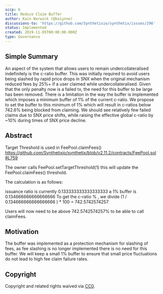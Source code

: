 ```yaml
---
sccp: 6
title: Reduce Claim Buffer
author: Kain Warwick (@kaiynne)
discussions-to: 'https://github.com/Synthetixio/synthetix/issues/296'
status: Implemented
created: 2019-11-05T00:00:00.000Z
type: Governance
---
```


## Simple Summary
<!--"If you can't explain it simply, you don't understand it well enough." Provide a simplified and layman-accessible explanation of the SCCP.-->
An aspect of the system that allows users to remain undercollateralised indefinitely is the c-ratio buffer. This was initially required to avoid users being slashed by rapid price drops in SNX when the original mechanism reduced fees by 25%+ if a user claimed while undercollateralised. Given that the only penalty now is a failed tx, the need for this buffer to be large has been removed. There is a limitation in the way the buffer is implemented which imposes a minimum buffer of 1% of the current c-ratio. We propose to set the buffer to this minimum of 1% which will result in c-ratios below 742.6% being blocked from claiming. We should see relatively few failed claims due to SNX price shifts, while raising the effective global c-ratio by ~10% during times of SNX price decline.

## Abstract
<!--A short (~200 word) description of the variable change proposed.-->
Target Threshold is used in FeePool.claimFees() https://github.com/Synthetixio/synthetix/blob/v2.11.2/contracts/FeePool.sol#L759

The owner calls FeePool.setTargetThreshold(1) this will update the FeePool.claimFees() threshold. 

The calculation is as follows:

issuance ratio is currently 0.133333333333333333 
a 1% buffer is 0.134666666666666666
To get the c-ratio % , we divide (1 / 0.134666666666666666 ) * 100 = 742.5742574257

Users will now need to be above 742.5742574257% to be able to call claimFees.

## Motivation
<!--The motivation is critical for SCCPs that want to update variables within Synthetix. It should clearly explain why the existing variable is not incentive aligned. SCCP submissions without sufficient motivation may be rejected outright.-->
The buffer was implemented as a protection mechanism for slashing of fees, as fee slashing is no longer implemented there is no need for this buffer. We will keep a small 1% buffer to ensure that small price fluctuations do not lead to high fee claim failure rates.

## Copyright
Copyright and related rights waived via [CC0](https://creativecommons.org/publicdomain/zero/1.0/).
